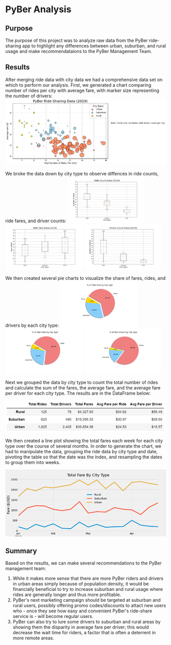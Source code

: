 # PyBer Analysis

## Purpose

The purpose of this project was to analyze raw data from the PyBer ride-sharing app to highlight any differences between urban, suburban, and rural usage and make recommendataions to the PyBer Management Team.


## Results

After merging ride data with city data we had a comprehensive data set on which to perform our analysis. First, we generated a chart comparing number of rides per city with average fare, with marker size representing the number of drivers:
![Fig1](analysis/Fig1.png)

We broke the data down by city type to observe diffences in ride counts, ride fares, and driver counts: 
<img src="https://github.com/linzmacd/PyBer_Analysis/blob/main/analysis/Fig2.png" width=48% height=50%>
<img src="https://github.com/linzmacd/PyBer_Analysis/blob/main/analysis/Fig3.png" width=48% height=50%>
<img src="https://github.com/linzmacd/PyBer_Analysis/blob/main/analysis/Fig4.png" width=48% height=50%>

We then created several pie charts to visualize the share of fares, rides, and drivers by each city type:
<img src="https://github.com/linzmacd/PyBer_Analysis/blob/main/analysis/Fig5.png" width=48% height=48%> <img src="https://github.com/linzmacd/PyBer_Analysis/blob/main/analysis/Fig6.png" width=48% height=48%> <img src="https://github.com/linzmacd/PyBer_Analysis/blob/main/analysis/Fig7.png" width=48% height=48%>

Next we grouped the data by city type to count the total number of rides and calculate the sum of the fares, the average fare, and the average fare per driver for each city type. The results are in the DataFrame below:  

![data_frame](analysis/data_frame.PNG)


We then created a line plot showing the total fares each week for each city type over the course of several months. In order to generate the chart, we had to manipulate the data, grouping the ride data by city type and date, pivoting the table so that the date was the index, and resampling the dates to group them into weeks. 

![total_fare_by_city_type](analysis/total_fare_by_city_type.png)


## Summary

Based on the results, we can make several recommendations to the PyBer management team:

1. While it makes more sense that there are more PyBer riders and drivers in urban areas simply because of population density, it would be financially beneficial to try to increase suburban and rural usage where rides are generally longer and thus more profitable.
2. PyBer's next marketing campaign should be targeted at suburban and rural users, possibly offering promo codes/discounts to attact new users who - once they see how easy and convenient PyBer's ride-share service is - will become regular users.  
3. PyBer can also try to lure some drivers to suburban and rural areas by showing them the disparity in average fare per driver; this would decrease the wait time for riders, a factor that is often a deterrent in more remote areas.
